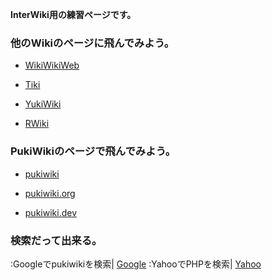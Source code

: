 **InterWiki用の練習ページです。**
### 他のWikiのページに飛んでみよう。

- [WikiWikiWeb](/FrontPage)

- [Tiki](/WelcomeVisitors) 

- [YukiWiki](/FrontPage) 

- [RWiki](/top) 


### PukiWikiのページで飛んでみよう。

- [pukiwiki](/FrontPage)

- [pukiwiki.org](/FrontPage)

- [pukiwiki.dev](/FrontPage)
### 検索だって出来る。
:Googleでpukiwikiを検索|
[Google](/pukiwiki)
:YahooでPHPを検索|
[Yahoo](/PHP)
